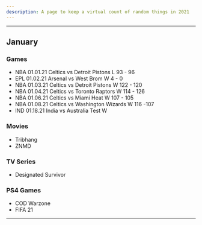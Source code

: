 ```yaml
---
description: A page to keep a virtual count of random things in 2021
---
```

---
## January 
###  Games 
- NBA 01.01.21 Celtics vs Detroit Pistons L 93 - 96
- EPL 01.02.21 Arsenal vs West Brom W 4 - 0
- NBA 01.03.21 Celtics vs Detroit Pistons W 122 - 120
- NBA 01.04.21 Celtics vs Toronto Raptors W 114 - 126
- NBA 01.06.21 Celtics vs Miami Heat W 107 - 105 
- NBA 01.08.21 Celtics vs Washington Wizards W 116 -107
- IND 01.18.21 India vs Australia Test W

### Movies
- Tribhang
- ZNMD

### TV Series
- Designated Survivor

### PS4 Games
- COD Warzone
- FIFA 21
---
